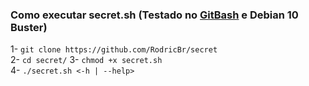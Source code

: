 ### Como executar secret.sh (Testado no [GitBash](https://git-scm.com/downloads) e Debian 10 Buster)
1- `git clone https://github.com/RodricBr/secret` <br>
2- `cd secret/`
3- `chmod +x secret.sh` <br>
4- `./secret.sh <-h | --help>` <br>
